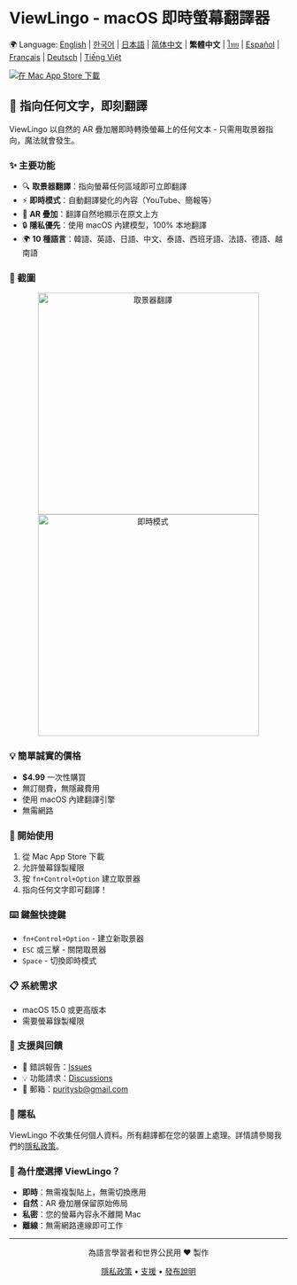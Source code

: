 # ViewLingo - macOS 即時螢幕翻譯器

🌍 Language: [English](../README.md) | [한국어](README-ko.md) | [日本語](README-ja.md) | [简体中文](README-zh-Hans.md) | **繁體中文** | [ไทย](README-th.md) | [Español](README-es.md) | [Français](README-fr.md) | [Deutsch](README-de.md) | [Tiếng Việt](README-vi.md)

[![在 Mac App Store 下載](https://developer.apple.com/app-store/marketing/guidelines/images/badge-download-on-the-mac-app-store.svg)](https://apps.apple.com/kr/app/viewlingo-%EC%8B%A4%EC%8B%9C%EA%B0%84-%ED%99%94%EB%A9%B4-%EB%B2%88%EC%97%AD%EA%B8%B0/id6749508592?mt=12)

## 🎯 指向任何文字，即刻翻譯

ViewLingo 以自然的 AR 疊加層即時轉換螢幕上的任何文本 - 只需用取景器指向，魔法就會發生。

### ✨ 主要功能
- 🔍 **取景器翻譯**：指向螢幕任何區域即可立即翻譯
- ⚡ **即時模式**：自動翻譯變化的內容（YouTube、簡報等）
- 🎨 **AR 疊加**：翻譯自然地顯示在原文上方
- 🔒 **隱私優先**：使用 macOS 內建模型，100% 本地翻譯
- 🌍 **10 種語言**：韓語、英語、日語、中文、泰語、西班牙語、法語、德語、越南語

### 📸 截圖

<p align="center">
  <img src="images/viewfinder-demo.png" width="400" alt="取景器翻譯">
  <img src="images/live-mode.png" width="400" alt="即時模式">
</p>

### 💡 簡單誠實的價格
- **$4.99** 一次性購買
- 無訂閱費，無隱藏費用
- 使用 macOS 內建翻譯引擎
- 無需網路

### 🚀 開始使用
1. 從 Mac App Store 下載
2. 允許螢幕錄製權限
3. 按 `fn+Control+Option` 建立取景器
4. 指向任何文字即可翻譯！

### ⌨️ 鍵盤快捷鍵
- `fn+Control+Option` - 建立新取景器
- `ESC` 或三擊 - 關閉取景器
- `Space` - 切換即時模式

### 📋 系統需求
- macOS 15.0 或更高版本
- 需要螢幕錄製權限

### 📮 支援與回饋
- 🐛 錯誤報告：[Issues](https://github.com/puritysb/ViewLingo/issues)
- 💡 功能請求：[Discussions](https://github.com/puritysb/ViewLingo/discussions)
- 📧 郵箱：puritysb@gmail.com

### 🔐 隱私
ViewLingo 不收集任何個人資料。所有翻譯都在您的裝置上處理。詳情請參閱我們的[隱私政策](PRIVACY-zh-Hant.md)。

### 🌟 為什麼選擇 ViewLingo？
- **即時**：無需複製貼上，無需切換應用
- **自然**：AR 疊加層保留原始佈局
- **私密**：您的螢幕內容永不離開 Mac
- **離線**：無需網路連線即可工作

---

<p align="center">
為語言學習者和世界公民用 ❤️ 製作
</p>

<p align="center">
  <a href="PRIVACY-zh-Hant.md">隱私政策</a> •
  <a href="SUPPORT-zh-Hant.md">支援</a> •
  <a href="https://github.com/puritysb/ViewLingo/releases">發布說明</a>
</p>